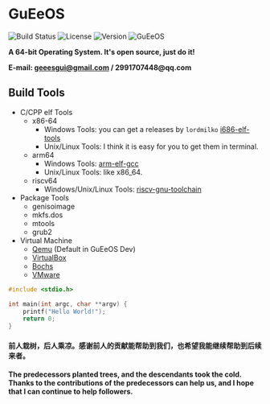 # GuEeOS

<img src="https://img.shields.io/badge/build-passing-brightgreen.svg" alt="Build Status"/>&nbsp;<img src="https://img.shields.io/badge/license-GPL%203.0-blue.svg" alt="License"/>&nbsp;<img src="https://img.shields.io/badge/version-0.0.1-blue.svg" alt="Version"/>&nbsp;![GuEeOS](https://badgen.net/github/stars/guee-gui/GuEeOS)

__A 64-bit Operating System. It's open source, just do it!__

__E-mail: geeesgui@gmail.com / 2991707448@qq.com__

## Build Tools
* C/CPP elf Tools
    * x86-64
        * Windows Tools: you can get a releases by `lordmilko` [i686-elf-tools](https://github.com/lordmilko/i686-elf-tools/releases)
        * Unix/Linux Tools: I think it is easy for you to get them in terminal.
    * arm64
        * Windows Tools: [arm-elf-gcc](https://developer.arm.com/tools-and-software/open-source-software/developer-tools/gnu-toolchain/gnu-a/downloads)
        * Unix/Linux Tools: like x86_64.
    * riscv64
        * Windows/Unix/Linux Tools: [riscv-gnu-toolchain](https://github.com/riscv/riscv-gnu-toolchain)
* Package Tools
    * genisoimage
    * mkfs.dos
    * mtools
    * grub2
* Virtual Machine
    * [Qemu](https://www.qemu.org/) (Default in GuEeOS Dev)
    * [VirtualBox](https://www.virtualbox.org/)
    * [Bochs](http://bochs.sourceforge.net/)
    * [VMware](https://www.vmware.com/)


```C
#include <stdio.h>

int main(int argc, char **argv) {
    printf("Hello World!");
    return 0;
}
```

#### 前人栽树，后人乘凉。感谢前人的贡献能帮助到我们，也希望我能继续帮助到后续来者。
#### The predecessors planted trees, and the descendants took the cold. Thanks to the contributions of the predecessors can help us, and I hope that I can continue to help followers.
